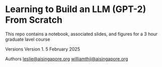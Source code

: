 # Learning to Build an LLM (GPT-2) From Scratch

This repo contains a notebook, associated slides, and figures for a 3 hour graduate lavel course

Versions 
Version 1. 5 February 2025

Authors
leslie@aisingapore.org
williamthji@aisingapore.org

